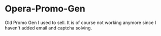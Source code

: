 # Opera-Promo-Gen
Old Promo Gen I used to sell. It is of course not working anymore since I haven't added email and captcha solving.
